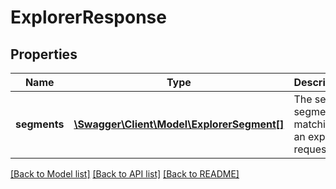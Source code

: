# ExplorerResponse

## Properties
Name | Type | Description | Notes
------------ | ------------- | ------------- | -------------
**segments** | [**\Swagger\Client\Model\ExplorerSegment[]**](ExplorerSegment.md) | The set of segments matching an explorer request | [optional] 

[[Back to Model list]](../../README.md#documentation-for-models) [[Back to API list]](../../README.md#documentation-for-api-endpoints) [[Back to README]](../../README.md)

